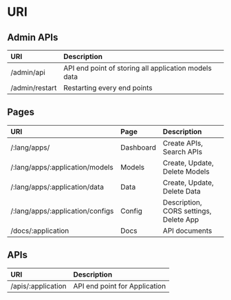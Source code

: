 # URI

## Admin APIs
|URI       |Description|
|:---------|:----------|
|/admin/api|API end point of storing all application models data|
|/admin/restart|Restarting every end points|

## Pages
|URI       |Page      |Description|
|:---------|:---------|:----------|
|/:lang/apps/     |Dashboard | Create APIs, Search APIs|
|/:lang/apps/:application/models|Models|Create, Update, Delete Models|
|/:lang/apps/:application/data|Data|Create, Update, Delete Data|
|/:lang/apps/:application/configs|Config|Description, CORS settings, Delete App|
|/docs/:application|Docs|API documents|

## APIs
|URI       |Description|
|:---------|:----------|
|/apis/:application|API end point for Application|
